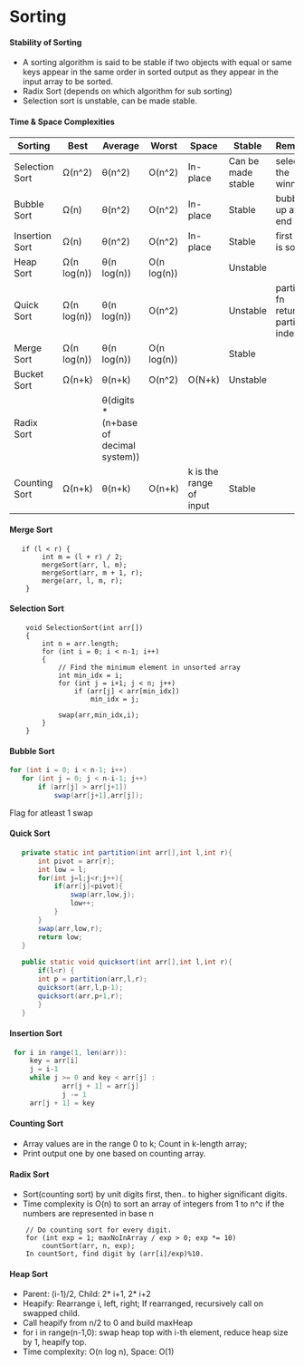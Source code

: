 # Sorting

#### Stability of Sorting
* A sorting algorithm is said to be stable if two objects with equal or same keys appear in the same order in sorted output as they appear in the input array to be sorted.
* Radix Sort (depends on which algorithm for sub sorting)
* Selection sort is unstable, can be made stable. 

#### Time & Space Complexities
Sorting | Best| Average|Worst|Space|Stable|Remarks
--|--|--|--|--|--|--
Selection Sort|Ω(n^2)|θ(n^2)|O(n^2)|In-place|Can be made stable|select the winners|
Bubble Sort|Ω(n)|	θ(n^2)|	O(n^2)| In-place|Stable|bubble up at end
Insertion Sort|Ω(n)|	θ(n^2)|	O(n^2) |In-place|Stable|first part is sorted|
Heap Sort|	Ω(n log(n))|	θ(n log(n))|	O(n log(n))	 ||Unstable
Quick Sort|	Ω(n log(n))|	θ(n log(n))|	O(n^2)   ||Unstable |partition fn returns partition index
Merge Sort|	Ω(n log(n))|	θ(n log(n))|	O(n log(n))	 ||Stable
Bucket Sort|	Ω(n+k)|	θ(n+k)|	O(n^2)	| O(N+k)|Unstable
Radix Sort||θ(digits * (n+base of decimal system))|	
Counting Sort|Ω(n+k)|	θ(n+k)|	O(n+k)| k is the range of input|Stable

#### Merge Sort
```
   if (l < r) {
        int m = (l + r) / 2;
        mergeSort(arr, l, m);
        mergeSort(arr, m + 1, r);
        merge(arr, l, m, r);
    }
```

#### Selection Sort
```
    void SelectionSort(int arr[])
    {
        int n = arr.length;  
        for (int i = 0; i < n-1; i++)
        {
            // Find the minimum element in unsorted array
            int min_idx = i;
            for (int j = i+1; j < n; j++)
                if (arr[j] < arr[min_idx])
                    min_idx = j;
            
            swap(arr,min_idx,i);
        }
    }
```    

#### Bubble Sort
```java
for (int i = 0; i < n-1; i++)
   for (int j = 0; j < n-i-1; j++)
       if (arr[j] > arr[j+1])
           swap(arr[j+1],arr[j]);
 ```
Flag for atleast 1 swap

#### Quick Sort
```java
   private static int partition(int arr[],int l,int r){
       int pivot = arr[r];
       int low = l;   
       for(int j=l;j<r;j++){
           if(arr[j]<pivot){
               swap(arr,low,j);
               low++;
           }
       }
       swap(arr,low,r);
       return low;
   }
   
   public static void quicksort(int arr[],int l,int r){
       if(l<r) {
       int p = partition(arr,l,r);
       quicksort(arr,l,p-1);
       quicksort(arr,p+1,r);
       }
   }
```   

#### Insertion Sort
```java
 for i in range(1, len(arr)): 
     key = arr[i]
     j = i-1
     while j >= 0 and key < arr[j] :
             arr[j + 1] = arr[j]
             j -= 1
     arr[j + 1] = key
```
#### Counting Sort
* Array values are in the range 0 to k; Count in k-length array;
* Print output one by one based on counting array.  

#### Radix Sort
* Sort(counting sort) by unit digits first, then.. to higher significant digits.
* Time complexity is O(n) to sort an array of integers from 1 to n^c if the numbers are represented in base n
```
    // Do counting sort for every digit. 
    for (int exp = 1; maxNoInArray / exp > 0; exp *= 10)
        countSort(arr, n, exp);
    In countSort, find digit by (arr[i]/exp)%10.         
```        

#### Heap Sort
* Parent: (i-1)/2, Child: 2* i+1, 2* i+2
* Heapify: Rearrange i, left, right; If rearranged, recursively call on swapped child.
* Call heapify from n/2 to 0 and build maxHeap
* for i in range(n-1,0): swap heap top with i-th element, reduce heap size by 1, heapify top. 
* Time complexity: O(n log n), Space: O(1)
